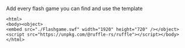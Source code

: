 Add every flash game you can find and use the template 



```
<html>
<body><object>
<embed src="./Flashgame.swf" width="1920" height="720" /></object>
<script src="https://unpkg.com/@ruffle-rs/ruffle"></script></body>
</html>
```





